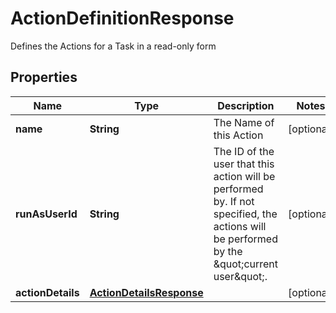 

# ActionDefinitionResponse

Defines the Actions for a Task in a read-only form

## Properties

| Name | Type | Description | Notes |
|------------ | ------------- | ------------- | -------------|
|**name** | **String** | The Name of this Action |  [optional] |
|**runAsUserId** | **String** | The ID of the user that this action will be performed by. If not specified, the actions will be performed by the \&quot;current user\&quot;. |  [optional] |
|**actionDetails** | [**ActionDetailsResponse**](ActionDetailsResponse.md) |  |  [optional] |



